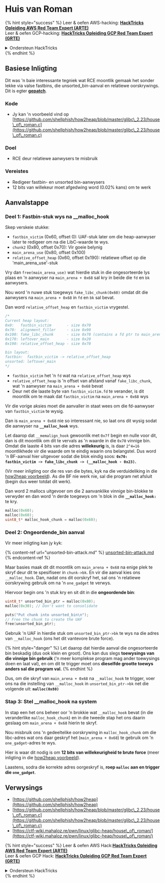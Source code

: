 # Huis van Roman

{% hint style="success" %}
Leer & oefen AWS-hacking: <img src="/.gitbook/assets/arte.png" alt="" data-size="line">[**HackTricks Opleiding AWS Red Team Expert (ARTE)**](https://training.hacktricks.xyz/courses/arte)<img src="/.gitbook/assets/arte.png" alt="" data-size="line">\
Leer & oefen GCP-hacking: <img src="/.gitbook/assets/grte.png" alt="" data-size="line">[**HackTricks Opleiding GCP Red Team Expert (GRTE)**<img src="/.gitbook/assets/grte.png" alt="" data-size="line">](https://training.hacktricks.xyz/courses/grte)

<details>

<summary>Ondersteun HackTricks</summary>

* Controleer de [**abonnementsplannen**](https://github.com/sponsors/carlospolop)!
* **Sluit aan bij de** 💬 [**Discord-groep**](https://discord.gg/hRep4RUj7f) of de [**telegramgroep**](https://t.me/peass) of **volg** ons op **Twitter** 🐦 [**@hacktricks\_live**](https://twitter.com/hacktricks\_live)**.**
* **Deel hacktrucs door PR's in te dienen bij de** [**HackTricks**](https://github.com/carlospolop/hacktricks) en [**HackTricks Cloud**](https://github.com/carlospolop/hacktricks-cloud) github-repos.

</details>
{% endhint %}

## Basiese Inligting

Dit was 'n baie interessante tegniek wat RCE moontlik gemaak het sonder lekke via valse fastbins, die unsorted\_bin-aanval en relatiewe oorskrywings. Dit is egter [**gepatch**](https://sourceware.org/git/?p=glibc.git;a=commitdiff;h=b90ddd08f6dd688e651df9ee89ca3a69ff88cd0c).

### Kode

* Jy kan 'n voorbeeld vind op [https://github.com/shellphish/how2heap/blob/master/glibc\_2.23/house\_of\_roman.c](https://github.com/shellphish/how2heap/blob/master/glibc\_2.23/house\_of\_roman.c)

### Doel

* RCE deur relatiewe aanwysers te misbruik

### Vereistes

* Redigeer fastbin- en unsorted bin-aanwysers
* 12 bits van willekeur moet afgedwing word (0.02% kans) om te werk

## Aanvalstappe

### Deel 1: Fastbin-stuk wys na \_\_malloc\_hook

Skep verskeie stukke:

* `fastbin_victim` (0x60, offset 0): UAF-stuk later om die heap-aanwyser later te redigeer om na die LibC-waarde te wys.
* `chunk2` (0x80, offset 0x70): Vir goeie belynig
* `main_arena_use` (0x80, offset 0x100)
* `relative_offset_heap` (0x60, offset 0x190): relatiewe offset op die 'main\_arena\_use'-stuk

Vry dan `free(main_arena_use)` wat hierdie stuk in die ongesorteerde lys plaas en 'n aanwyser na `main_arena + 0x68` sal kry in beide die `fd` en `bk` aanwysers.

Nou word 'n nuwe stuk toegewys `fake_libc_chunk(0x60)` omdat dit die aanwysers na `main_arena + 0x68` in `fd` en `bk` sal bevat.

Dan word `relative_offset_heap` en `fastbin_victim` vrygestel.
```c
/*
Current heap layout:
0x0:   fastbin_victim       - size 0x70
0x70:  alignment_filler     - size 0x90
0x100: fake_libc_chunk      - size 0x70 (contains a fd ptr to main_arena + 0x68)
0x170: leftover_main        - size 0x20
0x190: relative_offset_heap - size 0x70

bin layout:
fastbin:  fastbin_victim -> relative_offset_heap
unsorted: leftover_main
*/
```
* &#x20;`fastbin_victim` het 'n `fd` wat na `relative_offset_heap` wys
* &#x20;`relative_offset_heap` is 'n offset van afstand vanaf `fake_libc_chunk`, wat 'n aanwyser na `main_arena + 0x68` bevat
* Deur net die laaste byte van `fastbin_victim.fd` te verander, is dit moontlik om te maak dat `fastbin_victim` na `main_arena + 0x68` wys

Vir die vorige aksies moet die aanvaller in staat wees om die fd-aanwyser van `fastbin_victim` te wysig.

Dan is `main_arena + 0x68` nie so interessant nie, so laat ons dit wysig sodat die aanwyser na **`__malloc_hook`** wys.

Let daarop dat `__memalign_hook` gewoonlik met `0x7f` begin en nulle voor dit, dan is dit moontlik om dit te vervals as 'n waarde in die `0x70` vinnige bin. Omdat die laaste 4 bits van die adres **willekeurig** is, is daar `2^4=16` moontlikhede vir die waarde om te eindig waarin ons belangstel. Dus word 'n BF-aanval hier uitgevoer sodat die blok eindig soos: **`0x70: fastbin_victim -> fake_libc_chunk -> (__malloc_hook - 0x23)`.**

(Vir meer inligting oor die res van die bytes, kyk na die verduideliking in die [how2heap](https://github.com/shellphish/how2heap/blob/master/glibc\_2.23/house\_of\_roman.c)[ voorbeeld](https://github.com/shellphish/how2heap/blob/master/glibc\_2.23/house\_of\_roman.c)). As die BF nie werk nie, sal die program net afsluit (begin dus weer totdat dit werk).

Dan word 2 mallocs uitgevoer om die 2 aanvanklike vinnige bin-blokke te verwyder en dan word 'n derde toegewys om 'n blok in die **`__malloc_hook:`** te kry.
```c
malloc(0x60);
malloc(0x60);
uint8_t* malloc_hook_chunk = malloc(0x60);
```
### Deel 2: Ongeordende\_bin aanval

Vir meer inligting kan jy kyk:

{% content-ref url="unsorted-bin-attack.md" %}
[unsorted-bin-attack.md](unsorted-bin-attack.md)
{% endcontent-ref %}

Maar basies maak dit dit moontlik om `main_arena + 0x68` na enige plek te skryf deur dit te spesifiseer in `chunk->bk`. En vir die aanval kies ons `__malloc_hook`. Dan, nadat ons dit oorskryf het, sal ons 'n relatiewe oorskrywing gebruik om na 'n `one_gadget` te verwys.

Hiervoor begin ons 'n stuk kry en sit dit in die **ongeordende bin**:
```c
uint8_t* unsorted_bin_ptr = malloc(0x80);
malloc(0x30); // Don't want to consolidate

puts("Put chunk into unsorted_bin\n");
// Free the chunk to create the UAF
free(unsorted_bin_ptr);
```
Gebruik 'n UAF in hierdie stuk om `unsorted_bin_ptr->bk` te wys na die adres van `__malloc_hook` (ons het dit vantevore brute force).

{% hint style="danger" %}
Let daarop dat hierdie aanval die ongesorteerde bin beskadig (dus ook klein en groot). Ons kan dus slegs **toewysings van die vinnige bin gebruik** (‘n meer komplekse program mag ander toewysings doen en laat val), en om dit te trigger moet ons **dieselfde grootte toewys anders sal die program val.**
{% endhint %}

Dus, om die skryf van `main_arena + 0x68` na `__malloc_hook` te trigger, voer ons na die instelling van `__malloc_hook` in `unsorted_bin_ptr->bk` net die volgende uit: **`malloc(0x80)`**

### Stap 3: Stel \_\_malloc\_hook na system

In stap een het ons beheer oor 'n brokkie wat `__malloc_hook` bevat (in die veranderlike `malloc_hook_chunk`) en in die tweede stap het ons daarin geslaag om `main_arena + 0x68` hierin te skryf.

Nou misbruik ons 'n gedeeltelike oorskrywing in `malloc_hook_chunk` om die libc-adres wat ons daar geskryf het (`main_arena + 0x68`) te gebruik om 'n `one_gadget`-adres te wys.

Hier is waar dit nodig is om **12 bits van willekeurigheid te brute force** (meer inligting in die [how2heap](https://github.com/shellphish/how2heap/blob/master/glibc\_2.23/house\_of\_roman.c)[ voorbeeld](https://github.com/shellphish/how2heap/blob/master/glibc\_2.23/house\_of\_roman.c)).

Laastens, sodra die korrekte adres oorgeskryf is, **roep `malloc` aan en trigger die `one_gadget`**.

## Verwysings

* [https://github.com/shellphish/how2heap](https://github.com/shellphish/how2heap)
* [https://github.com/shellphish/how2heap/blob/master/glibc\_2.23/house\_of\_roman.c](https://github.com/shellphish/how2heap/blob/master/glibc\_2.23/house\_of\_roman.c)
* [https://ctf-wiki.mahaloz.re/pwn/linux/glibc-heap/house\_of\_roman/](https://ctf-wiki.mahaloz.re/pwn/linux/glibc-heap/house\_of\_roman/)

{% hint style="success" %}
Leer & oefen AWS Hack:<img src="/.gitbook/assets/arte.png" alt="" data-size="line">[**HackTricks Opleiding AWS Red Team Expert (ARTE)**](https://training.hacktricks.xyz/courses/arte)<img src="/.gitbook/assets/arte.png" alt="" data-size="line">\
Leer & oefen GCP Hack: <img src="/.gitbook/assets/grte.png" alt="" data-size="line">[**HackTricks Opleiding GCP Red Team Expert (GRTE)**<img src="/.gitbook/assets/grte.png" alt="" data-size="line">](https://training.hacktricks.xyz/courses/grte)

<details>

<summary>Ondersteun HackTricks</summary>

* Kontroleer die [**inskrywingsplanne**](https://github.com/sponsors/carlospolop)!
* **Sluit aan by die** 💬 [**Discord-groep**](https://discord.gg/hRep4RUj7f) of die [**telegram-groep**](https://t.me/peass) of **volg** ons op **Twitter** 🐦 [**@hacktricks\_live**](https://twitter.com/hacktricks\_live)**.**
* **Deel hacktruuks deur PR's in te dien by die** [**HackTricks**](https://github.com/carlospolop/hacktricks) en [**HackTricks Cloud**](https://github.com/carlospolop/hacktricks-cloud) github-opslag.

</details>
{% endhint %}
